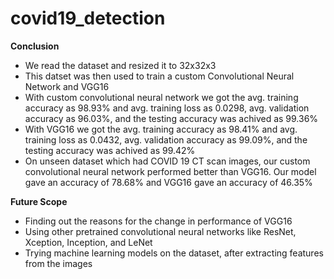 # covid19_detection

**Conclusion**
* We read the dataset and resized it to 32x32x3
* This datset was then used to train a custom Convolutional Neural Network and VGG16
* With custom convolutional neural network we got the avg. training accuracy as 98.93% and avg. training loss as 0.0298, avg. validation accuracy as 96.03%, and the testing accuracy was achived as 99.36%
* With VGG16 we got the avg. training accuracy as 98.41% and avg. training loss as 0.0432, avg. validation accuracy as 99.09%, and the testing accuracy was achived as 99.42%
* On unseen dataset which had COVID 19 CT scan images, our custom convolutional neural network performed better than VGG16. Our model gave an accuracy of 78.68% and VGG16 gave an accuracy of 46.35%

**Future Scope**
* Finding out the reasons for the change in performance of VGG16
* Using other pretrained convolutional neural networks like ResNet, Xception, Inception, and LeNet
* Trying machine learning models on the dataset, after extracting features from the images
